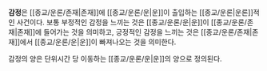 **감정**은 [[종교/운론/존재|존재]]에 [[종교/운론/운|운]]이 출입하는 [[종교/운론|운론]]적인 사건이다. 보통 부정적인 감정을 느끼는 것은 [[종교/운론/운|운]]이 [[종교/운론/존재|존재]]에 들어가는 것을 의미하고, 긍정적인 감정을 느끼는 것은 [[종교/운론/존재|존재]]에서 [[종교/운론/운|운]]이 빠져나오는 것을 의미한다.

감정의 양은 단위시간 당 이동하는 [[종교/운론/운|운]]의 양으로 정의된다.